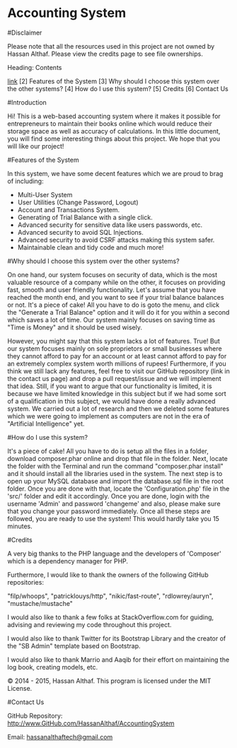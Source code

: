 Accounting System
================

#Disclaimer

Please note that all the resources used in this project are not owned by Hassan Althaf. Please view the credits page to see file ownerships.

Heading: Contents

[link](#introduction)
[2] Features of the System
[3] Why should I choose this system over the other systems?
[4] How do I use this system?
[5] Credits
[6] Contact Us

#Introduction

Hi! This is a web-based accounting system where it makes it possible for entrepreneurs to maintain their books online which would reduce their storage space as well as accuracy of calculations. In this little document, you will find some interesting things about this project. We hope that you will like our project!

#Features of the System

In this system, we have some decent features which we are proud to brag of including:

- Multi-User System
- User Utilities (Change Password, Logout)
- Account and Transactions System.
- Generating of Trial Balance with a single click.
- Advanced security for sensitive data like users passwords, etc.
- Advanced security to avoid SQL Injections.
- Advanced security to avoid CSRF attacks making this system safer.
- Maintainable clean and tidy code and much more!

#Why should I choose this system over the other systems?

On one hand, our system focuses on security of data, which is the most valuable resource of a company while on the other, it focuses on providing fast, smooth and user friendly functionality. Let's assume that you have reached the month end, and you want to see if your trial balance balances or not. It's a piece of cake! All you have to do is goto the menu, and click the "Generate a Trial Balance" option and it will do it for you within a second which saves a lot of time. Our system mainly focuses on saving time as "Time is Money" and it should be used wisely.

However, you might say that this system lacks a lot of features. True! But our system focuses mainly on sole proprietors or small businesses where they cannot afford to pay for an account or at least cannot afford to pay for an extremely complex system worth millions of rupees! Furthermore, if you think we still lack any features, feel free to visit our GitHub repository (link in the contact us page) and drop a pull request/issue and we will implement that idea. Still, if you want to argue that our functionality is limited, it is because we have limited knowledge in this subject but if we had some sort of a qualification in this subject, we would have done a really advanced system. We carried out a lot of research and then we deleted some features which we were going to implement as computers are not in the era of "Artificial Intelligence" yet.

#How do I use this system?

It's a piece of cake! All you have to do is setup all the files in a folder, download composer.phar online and drop that file in the folder. Next, locate the folder with the Terminal and run the command "composer.phar install" and it should install all the libraries used in the system. The next step is to open up your MySQL database and import the database.sql file in the root folder. Once you are done with that, locate the 'Configuration.php' file in the 'src/' folder and edit it accordingly. Once you are done, login with the username 'Admin' and password 'changeme' and also, please make sure that you change your password immediately. Once all these steps are followed, you are ready to use the system! This would hardly take you 15 minutes.

#Credits

A very big thanks to the PHP language and the developers of 'Composer' which is a dependency manager for PHP.

Furthermore, I would like to thank the owners of the following GitHub repositories:

"filp/whoops", "patricklouys/http", "nikic/fast-route", "rdlowrey/auryn", "mustache/mustache"

I would also like to thank a few folks at StackOverflow.com for guiding, advising and reviewing my code throughout this project.

I would also like to thank Twitter for its Bootstrap Library and the creator of the "SB Admin" template based on Bootstrap.

I would also like to thank Marrio and Aaqib for their effort on maintaining the log book, creating models, etc.

© 2014 - 2015, Hassan Althaf. This program is licensed under the MIT License.

#Contact Us

GitHub Repository: http://www.GitHub.com/HassanAlthaf/AccountingSystem

Email: hassanalthaftech@gmail.com

